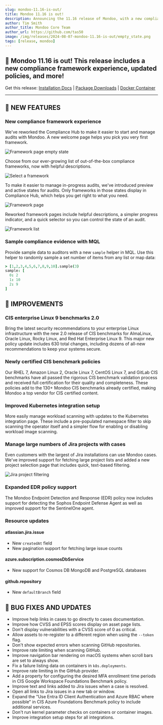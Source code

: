 ```yaml
---
slug: mondoo-11.16-is-out/
title: Mondoo 11.16 is out!
description: Announcing the 11.16 release of Mondoo, with a new compliance framework experience, updated policies and more!
author: Tim Smith
author_title: Mondoo Core Team
author_url: https://github.com/tas50
image: /img/releases/2024-08-07-mondoo-11.16-is-out/empty_state.png
tags: [release, mondoo]
---
```


## 🥳 Mondoo 11.16 is out! This release includes a new compliance framework experience, updated policies, and more!

Get this release: [Installation Docs](https://mondoo.com/docs/cnspec/) | [Package Downloads](https://releases.mondoo.com/cnspec/) | [Docker Container](https://hub.docker.com/r/mondoo/cnspec)

---

## 🎉 NEW FEATURES

### New compliance framework experience

We've reworked the Compliance Hub to make it easier to start and manage audits with Mondoo. A new welcome page helps you pick you very first framework.

![Framework page empty state](/img/releases/2024-08-07-mondoo-11.16-is-out/empty_state.png)

Choose from our ever-growing list of out-of-the-box compliance frameworks, now with helpful descriptions.

![Select a framework](/img/releases/2024-08-07-mondoo-11.16-is-out/select_framework.png)

To make it easier to manage in-progress audits, we've introduced preview and active states for audits. Only frameworks in those states display in Compliance Hub, which helps you get right to what you need.

![Framework page](/img/releases/2024-08-07-mondoo-11.16-is-out/framework_list.png)

Reworked framework pages include helpful descriptions, a simpler progress indicator, and a quick selector so you can control the state of an audit.

![Framework list](/img/releases/2024-08-07-mondoo-11.16-is-out/single_framework.png)

### Sample compliance evidence with MQL

Provide sample data to auditors with a new `sample` helper in MQL. Use this helper to randomly sample a set number of items from any list or map data:

```coffee
> [1,2,3,4,5,6,7,8,9,10].sample(3)
sample: [
  0: 2
  1: 10
  2: 9
]
```

## 🧹 IMPROVEMENTS

### CIS enterprise Linux 9 benchmarks 2.0

Bring the latest security recommendations to your enterprise Linux infrastructure with the new 2.0 release of CIS benchmarks for AlmaLinux, Oracle Linux, Rocky Linux, and Red Hat Enterprise Linux 9. This major new policy update includes 630 total changes, including dozens of all-new recommendations to keep your systems secure.

### Newly certified CIS benchmark policies

Our RHEL 7, Amazon Linux 2, Oracle Linux 7, CentOS Linux 7, and GitLab CIS benchmarks have all passed the rigorous CIS benchmark validation process and received full certification for their quality and completeness. These policies add to the 130+ Mondoo CIS benchmarks already certified, making Mondoo a top vendor for CIS certified content.

### Improved Kubernetes integration setup

More easily manage workload scanning with updates to the Kubernetes integration page. These include a pre-populated namespace filter to skip scanning the operator itself and a simpler flow for enabling or disabling workload image scanning.

### Manage large numbers of Jira projects with cases

Even customers with the largest of Jira installations can use Mondoo cases. We've improved support for fetching large project lists and added a new project selection page that includes quick, text-based filtering.

![Jira project filtering](/img/releases/2024-08-07-mondoo-11.16-is-out/jira.png)

### Expanded EDR policy support

The Mondoo Endpoint Detection and Response (EDR) policy now includes support for detecting the Sophos Endpoint Defense Agent as well as improved support for the SentinelOne agent.

### Resource updates

#### atlassian.jira.issue

- New `createdAt` field
- New pagination support for fetching large issue counts

#### azure.subscription.cosmosDbService

- New support for Cosmos DB MongoDB and PostgreSQL databases

#### github.repository

- New `defaultBranch` field

## 🐛 BUG FIXES AND UPDATES

- Improve help links in cases to go directly to cases documentation.
- Improve how CVSS and EPSS scores display on asset page lists.
- Don't display vulnerabilities with a CVSS score of 0 as critical.
- Allow assets to re-register to a different region when using the `--token` flag.
- Don't show expected errors when scanning GitHub repositories.
- Improve rate limiting when scanning GitHub.
- Improve navigation bar rendering on macOS systems when scroll bars are set to always show.
- Fix a failure listing data on containers in `k8s.deployments`.
- Improve rate limiting in the GitHub provider.
- Add a property for configuring the desired MFA enrollment time periods in CIS Google Workspace Foundations Benchmark policy.
- Improve text and links added to Jira issues when a case is resolved.
- Open all links to Jira issues in a new tab or window.
- Expand the "Use Entra ID Client Authentication and Azure RBAC where possible" in CIS Azure Foundations Benchmark policy to include additional services.
- Don't run kernel parameter checks on containers or container images.
- Improve integration setup steps for all integrations.
